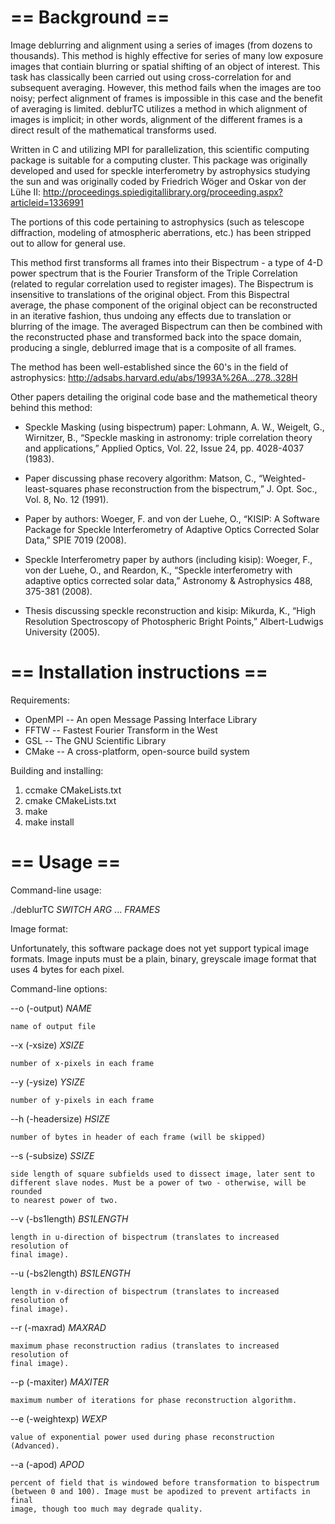
== Background ==
================

Image deblurring and alignment using a series of images (from dozens to 
thousands). This method is highly effective for series of many low exposure 
images that contiain blurring or spatial shifting of an object of interest. 
This task has classically been carried out using cross-correlation for 
and subsequent averaging. However, this method fails when the images are too 
noisy; perfect alignment of frames is impossible in this case and the benefit 
of averaging is limited. deblurTC utilizes a method in which alignment of images 
is implicit; in other words, alignment of the different frames is a direct 
result of the mathematical transforms used. 

Written in C and utilizing MPI for parallelization, this scientific computing 
package is suitable for a computing cluster. This package was originally 
developed and used for speckle interferometry by astrophysics studying the sun 
and was originally coded by Friedrich Wöger and Oskar von der Lühe II: 
http://proceedings.spiedigitallibrary.org/proceeding.aspx?articleid=1336991

The portions of this code pertaining to astrophysics (such as telescope 
diffraction, modeling of atmospheric aberrations, etc.) has been stripped out 
to allow for general use. 

This method first transforms all frames into their Bispectrum - a type of 4-D 
power spectrum that is the Fourier Transform of the Triple Correlation (related 
to regular correlation used to register images). The Bispectrum is insensitive 
to translations of the original object. From this Bispectral average, the phase 
component of the original object can be reconstructed in an iterative fashion, 
thus undoing any effects due to translation or blurring of the image. The 
averaged Bispectrum can then be combined with the reconstructed phase and 
transformed back into the space domain, producing a single, deblurred image 
that is a composite of all frames. 

The method has been well-established since the 60's in the field of 
astrophysics:
http://adsabs.harvard.edu/abs/1993A%26A...278..328H

Other papers detailing the original code base and the mathemetical theory 
behind this method:

* Speckle Masking (using bispectrum) paper:
Lohmann, A. W., Weigelt, G., Wirnitzer, B., “Speckle masking in astronomy: 
triple correlation theory and applications,” Applied Optics, Vol. 22, Issue 24, pp. 4028-4037 (1983).

* Paper discussing phase recovery algorithm:
Matson, C., “Weighted-least-squares phase reconstruction from the bispectrum,” J. Opt. Soc., Vol. 8, No. 12 (1991).

* Paper by authors:
Woeger, F. and von der Luehe, O., “KISIP: A Software Package for Speckle Interferometry of Adaptive Optics Corrected Solar Data,” SPIE 7019 (2008). 

* Speckle Interferometry paper by authors (including kisip):
Woeger, F., von der Luehe, O., and Reardon, K., “Speckle interferometry with adaptive optics corrected solar data,” Astronomy & Astrophysics 488, 375-381 (2008).

* Thesis discussing speckle reconstruction and kisip:
Mikurda, K., “High Resolution Spectroscopy of Photospheric Bright Points,” Albert-Ludwigs University (2005).




== Installation instructions ==
===============================


Requirements:
 * OpenMPI -- An open Message Passing Interface Library
 * FFTW -- Fastest Fourier Transform in the West
 * GSL -- The GNU Scientific Library
 * CMake -- A cross-platform, open-source build system
 
Building and installing:

1. ccmake CMakeLists.txt
2. cmake CMakeLists.txt
3. make
4. make install
 

== Usage ==
===========

Command-line usage:

./deblurTC _SWITCH_ _ARG_ ... _FRAMES_



Image format:

Unfortunately, this software package does not yet support typical image
formats. Image inputs must be a plain, binary, greyscale image format that
uses 4 bytes for each pixel.



Command-line options:

--o	(-output) _NAME_ 

	name of output file

--x	(-xsize)  _XSIZE_ 
	
	number of x-pixels in each frame

--y	(-ysize)  _YSIZE_ 

	number of y-pixels in each frame
	
--h	(-headersize)  _HSIZE_ 

	number of bytes in header of each frame (will be skipped)
	
--s	(-subsize)  _SSIZE_

	side length of square subfields used to dissect image, later sent to 
	different slave nodes. Must be a power of two - otherwise, will be rounded 
	to nearest power of two.

--v  (-bs1length)  _BS1LENGTH_

	length in u-direction of bispectrum (translates to increased resolution of
	final image).
	
--u  (-bs2length)  _BS1LENGTH_

	length in v-direction of bispectrum (translates to increased resolution of
	final image).
		
--r  (-maxrad)  _MAXRAD_

	maximum phase reconstruction radius (translates to increased resolution of
	final image).
		
--p  (-maxiter)  _MAXITER_

	maximum number of iterations for phase reconstruction algorithm.
	
--e  (-weightexp)  _WEXP_

	value of exponential power used during phase reconstruction (Advanced).
	
--a	(-apod)  _APOD_

	percent of field that is windowed before transformation to bispectrum 
	(between 0 and 100). Image must be apodized to prevent artifacts in final 
	image, though too much may degrade quality.




